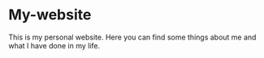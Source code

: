 # My-website
This is my personal website. Here you can find some things about me and what I have done in my life. 
